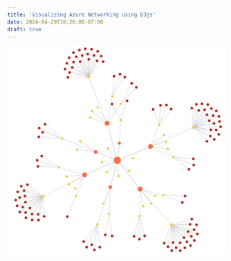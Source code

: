 ```yaml
---
title: 'Visualizing Azure Networking using D3js'
date: 2024-04-29T16:26:08-07:00
draft: true
---
```




![alt text](image.png)